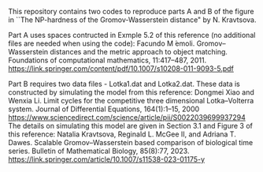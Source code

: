 This repository contains two codes to reproduce parts A and B of the figure in ``The NP-hardness of the Gromov-Wasserstein distance" by N. Kravtsova. 

Part A uses spaces contructed in Exmple 5.2 of this reference (no additional files are  needed when using the code):
Facundo M ́emoli. Gromov–Wasserstein distances and the metric approach to object matching. Foundations of computational mathematics, 11:417–487, 2011.
https://link.springer.com/content/pdf/10.1007/s10208-011-9093-5.pdf

Part B requires two data files - Lotka1.dat and Lotka2.dat. These data is constructed by simulating the model from this reference:
Dongmei Xiao and Wenxia Li. Limit cycles for the competitive three dimensional Lotka–Volterra system. Journal of Differential Equations, 164(1):1–15, 2000
https://www.sciencedirect.com/science/article/pii/S0022039699937294
The details on simulating this model are given in Section 3.1 and Figure 3 of this reference:
Natalia Kravtsova, Reginald L. McGee II, and Adriana T. Dawes. Scalable Gromov–Wasserstein based comparison of biological time series. Bulletin of Mathematical Biology, 85(8):77, 2023.
https://link.springer.com/article/10.1007/s11538-023-01175-y





